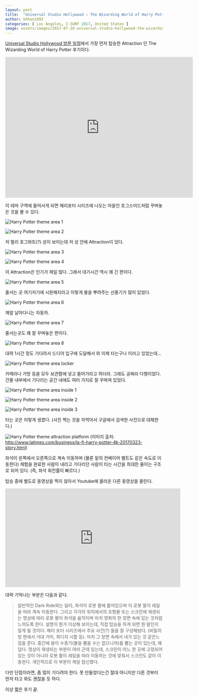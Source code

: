 ```yaml
---
layout: post
title:  "Universal Studio Hollywood – The Wizarding World of Harry Potter"
author: khhan1993
categories: [ Los Angeles, I-SURF 2017, United States ]
image: assets/images/2017-07-26-universal-studio-hollywood-the-wizarding-world-of-harry-potter/IMG_0722.jpg
---
```


[Universal Studio Hollywood 방문 일정](/united-states-2017-5th-week)에서 가장 먼저 탑승한 Attraction 인 The Wizarding World of Harry Potter 후기이다.

<iframe src="https://www.google.com/maps/embed?pb=!1m14!1m8!1m3!1d13209.242701421686!2d-118.353771!3d34.138393!3m2!1i1024!2i768!4f13.1!3m3!1m2!1s0x0%3A0x907f5454583f35eb!2z642UIOychOyekOuUqSDsm5Trk5wg7Jik67iMIO2VtOumrCDtj6zthLA!5e0!3m2!1sko!2sus!4v1557358826845!5m2!1sko!2sus" width="600" height="450" frameborder="0" style="border:0" allowfullscreen></iframe>

이 테마 구역에 들어서게 되면 해리포터 시리즈에 나오는 마을인 호그스미드처럼 꾸며놓은 것을 볼 수 있다.

![Harry Potter theme area 1](/assets/images/2017-07-26-universal-studio-hollywood-the-wizarding-world-of-harry-potter/IMG_0719.jpg)

![Harry Potter theme area 2](/assets/images/2017-07-26-universal-studio-hollywood-the-wizarding-world-of-harry-potter/IMG_0720.jpg)

저 멀리 호그와트(?) 성이 보이는데 저 성 안에 Attraction이 있다.

![Harry Potter theme area 3](/assets/images/2017-07-26-universal-studio-hollywood-the-wizarding-world-of-harry-potter/IMG_0721.jpg)

![Harry Potter theme area 4](/assets/images/2017-07-26-universal-studio-hollywood-the-wizarding-world-of-harry-potter/IMG_0722.jpg)

이 Attraction은 인기가 제일 많다. 그래서 대기시간 역시 꽤 긴 편이다.

![Harry Potter theme area 5](/assets/images/2017-07-26-universal-studio-hollywood-the-wizarding-world-of-harry-potter/IMG_0724.jpg)

줄서는 곳 여기저기에 시원해지라고 이렇게 물을 뿌려주는 선풍기가 많이 있었다.

![Harry Potter theme area 6](/assets/images/2017-07-26-universal-studio-hollywood-the-wizarding-world-of-harry-potter/IMG_0723.jpg)

깨알 날아다니는 자동차.

![Harry Potter theme area 7](/assets/images/2017-07-26-universal-studio-hollywood-the-wizarding-world-of-harry-potter/IMG_0730.jpg)

줄서는곳도 꽤 잘 꾸며놓은 편이다.

![Harry Potter theme area 8](/assets/images/2017-07-26-universal-studio-hollywood-the-wizarding-world-of-harry-potter/IMG_0734.jpg)

대략 1시간 정도 기다려서 드디어 입구에 도달해서 와 이제 타는구나 이러고 있었는데…

![Harry Potter theme area locker](/assets/images/2017-07-26-universal-studio-hollywood-the-wizarding-world-of-harry-potter/IMG_3040.jpg)

카메라나 가방 등을 모두 보관함에 넣고 들어가라고 하더라. 그래도 공짜라 다행이었다.
건물 내부에서 기다리는 공간 내에도 여러 가지로 잘 꾸며져 있었다.

![Harry Potter theme area inside 1](/assets/images/2017-07-26-universal-studio-hollywood-the-wizarding-world-of-harry-potter/IMG_3051.jpg)

![Harry Potter theme area inside 2](/assets/images/2017-07-26-universal-studio-hollywood-the-wizarding-world-of-harry-potter/IMG_3052.jpg)

![Harry Potter theme area inside 3](/assets/images/2017-07-26-universal-studio-hollywood-the-wizarding-world-of-harry-potter/IMG_3069.jpg)

타는 곳은 이렇게 생겼다. (사진 찍는 것을 까먹어서 구글에서 검색한 사진으로 대체한다.)

![Harry Potter theme attraction platform](/assets/images/2017-07-26-universal-studio-hollywood-the-wizarding-world-of-harry-potter/QEWTPDUM4JG7ZLENWG3ZX5KR7A.jpg)
(이미지 출처: http://www.latimes.com/business/la-fi-harry-potter-4k-20170323-story.html)

좌석이 왼쪽에서 오른쪽으로 계속 이동하며 (물론 밑의 컨베이어 벨트도 같은 속도로 이동한다) 체험을 완료한 사람이 내리고 기다리던 사람이 타는 시간을 최대한 줄이는 구조로 되어 있다. (즉, 좌석 회전률이 빠르다.)

탑승 중에 별도로 동영상을 찍지 않아서 Youtube에 올라온 다른 동영상을 올린다.

<iframe width="560" height="315" src="https://www.youtube.com/embed/91jmC8eJ3o8" frameborder="0" allow="accelerometer; autoplay; encrypted-media; gyroscope; picture-in-picture" allowfullscreen></iframe>

대략 기억나는 부분은 다음과 같다.

> 일반적인 Dark Ride와는 달리, 좌석이 로봇 팔에 붙어있으며 이 로봇 팔이 레일을 따라 계속 이동한다.
> 그리고 각각의 위치에서의 조형물 또는 스크린에 재생되는 영상에 따라 로봇 팔이 좌석을 움직이며 마치 영화의 한 장면 속에 있는 것처럼 느끼도록 한다.
> 설명이 뭔가 이상해 보이는데, 직접 탑승을 하게 되면 뭔 말인지 알게 될 것이다.
> 해리 포터 시리즈에서 주요 사건(?) 들을 잘 구성해놨다. (비밀의 방 편에서 거대 거미, 퀴디치 시합 등).
> 마치 그 장면 속에서 내가 있는 것 같은느낌을 준다.
> 중간에 용이 수증기(불을 뿜을 수는 없으니까)를 뿜는 곳이 있는데, 꽤 덥다.
> 영상이 재생되는 부분이 여러 군데 있는데, 스크린이 어느 한 곳에 고정되어 있는 것이 아니라 로봇 팔이 레일을 따라 이동하는 것에 맞춰서 스크린도 같이 이동한다.
> 개인적으로 이 부분이 제일 참신했다.

다만 단점이라면, 좀 많이 기다려야 한다. 못 만들었다는건 절대 아니지만 다른 것부터 먼저 타고 와도 괜찮을 듯 하다.

이상 짧은 후기 끝.